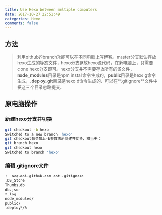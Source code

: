 ```yaml
---
title: Use Hexo between multiple computers
date: 2017-10-27 22:51:49
categories: Hexo
comments: false
---
```

## 方法
> 利用github的branch功能可以在不同电脑上写博客。master分支默认存放hexo生成的静态文件，hexo分支存放hexo源代码，在新电脑上，只需要clone hexo分支即可。hexo分支并不需要存放所有的源文件，**node_modules**目录是npm install命令生成的，**public**目录是hexo g命令生成，**.deploy_git**目录是hexo d命令生成的，可以在**.gitignore**文件中把这三个目录忽略提交。

## 原电脑操作
### 新建hexo分支并切换
``` bash
git checkout -b hexo
Switched to a new branch 'hexo'
git checkout命令加上-b参数表示创建并切换，相当于：
git branch hexo
git checkout hexo
Switched to branch 'hexo'
```

<!-- more -->

### 编辑.gitignore文件
``` bash
➜  acquaai.github.com cat .gitignore
.DS_Store
Thumbs.db
db.json
*.log
node_modules/
public/
.deploy*/%
```

